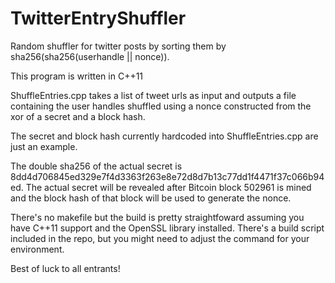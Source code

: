 # TwitterEntryShuffler
Random shuffler for twitter posts by sorting them by sha256(sha256(userhandle || nonce)).

This program is written in C++11

ShuffleEntries.cpp takes a list of tweet urls as input and outputs a file containing the user handles shuffled using a nonce constructed from the xor of a secret and a block hash.

The secret and block hash currently hardcoded into ShuffleEntries.cpp are just an example.

The double sha256 of the actual secret is 8dd4d706845ed329e7f4d3363f263e8e72d8d7b13c77dd1f4471f37c066b94ed.
The actual secret will be revealed after Bitcoin block 502961 is mined and the block hash of that block will be used to generate the nonce.

There's no makefile but the build is pretty straightfoward assuming you have C++11 support and the OpenSSL library installed. There's a build script included in the repo, but you might need to adjust the command for your environment.

Best of luck to all entrants!
